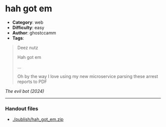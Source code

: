 hah got em
======================

- **Category**: web
- **Difficulty**: easy
- **Author**: ghostccamm
- **Tags**: 

> Deez nutz
>
> Hah got em
>
> ...
>
> Oh by the way I love using my new microservice parsing these arrest reports to PDF

*The evil bot (2024)*

---

### Handout files

- [./publish/hah_got_em.zip](./publish/hah_got_em.zip)
